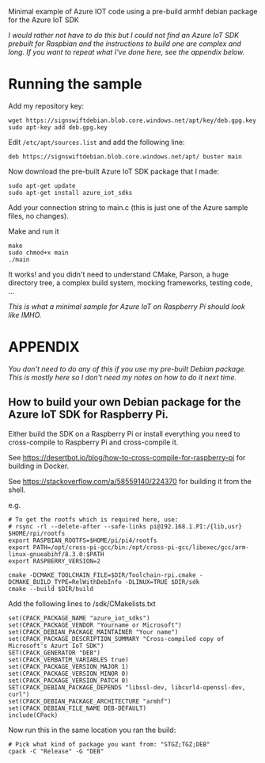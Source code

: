 Minimal example of Azure IOT code using a pre-build armhf debian package for the Azure IoT SDK

_I would rather not have to do this but I could not find an Azure IoT SDK prebuilt for Raspbian and the
instructions to build one are complex and long. If you want to repeat what I've done here, see the
appendix below._

Running the sample
====

Add my repository key:

    wget https://signswiftdebian.blob.core.windows.net/apt/key/deb.gpg.key
    sudo apt-key add deb.gpg.key

Edit `/etc/apt/sources.list` and add the following line:

    deb https://signswiftdebian.blob.core.windows.net/apt/ buster main

Now download the pre-built Azure IoT SDK package that I made:

    sudo apt-get update
    sudo apt-get install azure_iot_sdks

Add your connection string to main.c (this is just one of the Azure sample files, no changes).

Make and run it

    make
    sudo chmod+x main
    ./main

It works! and you didn't need to understand CMake, Parson, a huge directory tree, a complex build system,
mocking frameworks, testing code, ... 

_This is what a minimal sample for Azure IoT on Raspberry Pi  should look like IMHO._



APPENDIX
====

_You don't need to do any of this if you use my pre-built Debian package. This is mostly here so I don't need my notes on how to do it next time._

How to build your own Debian package for the Azure IoT SDK for Raspberry Pi.
----

Either build the SDK on a Raspberry Pi or install everything you need to cross-compile to Raspberry Pi 
and cross-compile it. 

See https://desertbot.io/blog/how-to-cross-compile-for-raspberry-pi for building in Docker.

See https://stackoverflow.com/a/58559140/224370 for building it from the shell.


e.g.

````
# To get the rootfs which is required here, use:
# rsync -rl --delete-after --safe-links pi@192.168.1.PI:/{lib,usr} $HOME/rpi/rootfs
export RASPBIAN_ROOTFS=$HOME/pi/pi4/rootfs
export PATH=/opt/cross-pi-gcc/bin:/opt/cross-pi-gcc/libexec/gcc/arm-linux-gnueabihf/8.3.0:$PATH
export RASPBERRY_VERSION=2

cmake -DCMAKE_TOOLCHAIN_FILE=$DIR/Toolchain-rpi.cmake -DCMAKE_BUILD_TYPE=RelWithDebInfo -DLINUX=TRUE $DIR/sdk
cmake --build $DIR/build
````

Add the following lines to /sdk/CMakelists.txt

````
set(CPACK_PACKAGE_NAME "azure_iot_sdks")
set(CPACK_PACKAGE_VENDOR "Yourname or Microsoft")
set(CPACK_DEBIAN_PACKAGE_MAINTAINER "Your name")
set(CPACK_PACKAGE_DESCRIPTION_SUMMARY "Cross-compiled copy of Microsoft's Azurt IoT SDK")
SET(CPACK_GENERATOR "DEB")
set(CPACK_VERBATIM_VARIABLES true)
set(CPACK_PACKAGE_VERSION_MAJOR 1)
set(CPACK_PACKAGE_VERSION_MINOR 0)
set(CPACK_PACKAGE_VERSION_PATCH 0)
SET(CPACK_DEBIAN_PACKAGE_DEPENDS "libssl-dev, libcurl4-openssl-dev, curl")
set(CPACK_DEBIAN_PACKAGE_ARCHITECTURE "armhf")
set(CPACK_DEBIAN_FILE_NAME DEB-DEFAULT)
include(CPack)
````

Now run this in the same location you ran the build:

````
# Pick what kind of package you want from: "STGZ;TGZ;DEB"
cpack -C "Release" -G "DEB"
````
